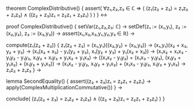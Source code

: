 theorem ComplexDistributive() {
  assert(
    ∀z₁,z₂,z₃ ∈ ℂ ⇒ (
      (z₁(z₂ + z₃) = z₁z₂ + z₁z₃) ∧
      ((z₂ + z₃)z₁ = z₂z₁ + z₃z₁)
    )
  )
} ↔

proof ComplexDistributive() {
  setVar(z₁,z₂,z₃: ℂ) →
  setDef(z₁ := (x₁,y₁), z₂ := (x₂,y₂), z₃ := (x₃,y₃)) →
  assert(x₁,x₂,x₃,y₁,y₂,y₃ ∈ ℝ) →
  
  compute(z₁(z₂ + z₃)) {
    z₁(z₂ + z₃) =
    (x₁,y₁)((x₂,y₂) + (x₃,y₃)) →
    (x₁,y₁)(x₂ + x₃, y₂ + y₃) →
    (x₁(x₂ + x₃) - y₁(y₂ + y₃), x₁(y₂ + y₃) + y₁(x₂ + x₃)) →
    (x₁x₂ + x₁x₃ - y₁y₂ - y₁y₃, x₁y₂ + x₁y₃ + y₁x₂ + y₁x₃) →
    ((x₁x₂ - y₁y₂) + (x₁x₃ - y₁y₃), (x₁y₂ + y₁x₂) + (x₁y₃ + y₁x₃)) →
    (x₁x₂ - y₁y₂, x₁y₂ + y₁x₂) + (x₁x₃ - y₁y₃, x₁y₃ + y₁x₃) →
    z₁z₂ + z₁z₃
  } →

  lemma SecondEquality() {
    assert((z₂ + z₃)z₁ = z₂z₁ + z₃z₁) →
    apply(ComplexMultiplicationCommutative())
  } →
  
  conclude(
    (z₁(z₂ + z₃) = z₁z₂ + z₁z₃) ∧ ((z₂ + z₃)z₁ = z₂z₁ + z₃z₁)
  )
}